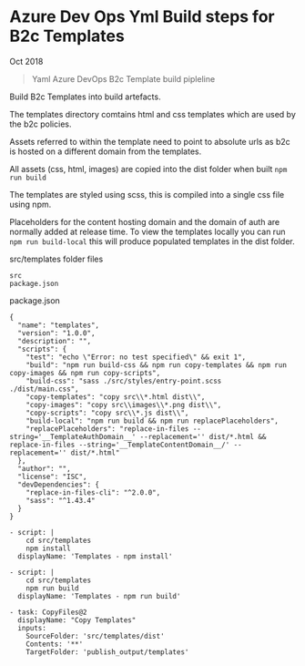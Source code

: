 # Azure Dev Ops Yml Build steps for B2c Templates

Oct 2018

> Yaml Azure DevOps B2c Template build pipleline

Build B2c Templates into build artefacts.

The templates directory comtains html and css templates which are used by the b2c policies.

Assets referred to within the template need to point to absolute urls as b2c is hosted on a different domain from the templates.

All assets (css, html, images) are copied into the dist folder when built ```npm run build```

The templates are styled using scss, this is compiled into a single css file using npm.

Placeholders for the content hosting domain and the domain of auth are normally added at release time. To view the templates locally you can run ```npm run build-local``` this will produce populated templates in the dist folder. 

src/templates folder files
```
src
package.json
```

package.json
```
{
  "name": "templates",
  "version": "1.0.0",
  "description": "",
  "scripts": {
    "test": "echo \"Error: no test specified\" && exit 1",
    "build": "npm run build-css && npm run copy-templates && npm run copy-images && npm run copy-scripts",
    "build-css": "sass ./src/styles/entry-point.scss  ./dist/main.css",
    "copy-templates": "copy src\\*.html dist\\",
    "copy-images": "copy src\\images\\*.png dist\\",
    "copy-scripts": "copy src\\*.js dist\\",
    "build-local": "npm run build && npm run replacePlaceholders",
    "replacePlaceholders": "replace-in-files --string='__TemplateAuthDomain__' --replacement='' dist/*.html && replace-in-files --string='__TemplateContentDomain__/' --replacement='' dist/*.html"
  },
  "author": "",
  "license": "ISC",
  "devDependencies": {
    "replace-in-files-cli": "^2.0.0",
    "sass": "^1.43.4"
  }
}
```


```
- script: |
    cd src/templates
    npm install
  displayName: 'Templates - npm install'

- script: |
    cd src/templates
    npm run build
  displayName: 'Templates - npm run build'
  
- task: CopyFiles@2
  displayName: "Copy Templates"
  inputs:
    SourceFolder: 'src/templates/dist'
    Contents: '**'
    TargetFolder: 'publish_output/templates'
```